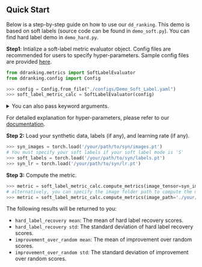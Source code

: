 ## Quick Start

Below is a step-by-step guide on how to use our `dd_ranking`. This demo is based on soft labels (source code can be found in `demo_soft.py`). You can find hard label demo in `demo_hard.py`.

**Step1**: Intialize a soft-label metric evaluator object. Config files are recommended for users to specify hyper-parameters. Sample config files are provided [here](https://github.com/NUS-HPC-AI-Lab/DD-Ranking/tree/main/configs).

```python
from ddranking.metrics import SoftLabelEvaluator
from ddranking.config import Config

>>> config = Config.from_file("./configs/Demo_Soft_Label.yaml")
>>> soft_label_metric_calc = SoftLabelEvaluator(config)
```

<details>
<summary>You can also pass keyword arguments.</summary>

```python
device = "cuda"
method_name = "DATM"                    # Specify your method name
ipc = 10                                # Specify your IPC
dataset = "CIFAR10"                     # Specify your dataset name
syn_data_dir = "./data/CIFAR10/IPC10/"  # Specify your synthetic data path
real_data_dir = "./datasets"            # Specify your dataset path
model_name = "ConvNet-3"                # Specify your model name
teacher_dir = "./teacher_models"		# Specify your path to teacher model chcekpoints
im_size = (32, 32)                      # Specify your image size
dsa_params = {                          # Specify your data augmentation parameters
    "prob_flip": 0.5,
    "ratio_rotate": 15.0,
    "saturation": 2.0,
    "brightness": 1.0,
    "contrast": 0.5,
    "ratio_scale": 1.2,
    "ratio_crop_pad": 0.125,
    "ratio_cutout": 0.5
}
save_path = f"./results/{dataset}/{model_name}/IPC{ipc}/datm_ranking_scores.csv"

""" We only list arguments that usually need specifying"""
soft_label_metric_calc = SoftLabelEvaluator(
    dataset=dataset,
    real_data_path=real_data_dir, 
    ipc=ipc,
    model_name=model_name,
    soft_label_criterion='sce',  # Use Soft Cross Entropy Loss
    soft_label_mode='S',         # Use one-to-one image to soft label mapping
    data_aug_func='dsa',         # Use DSA data augmentation
    aug_params=dsa_params,       # Specify dsa parameters
    im_size=im_size,
    stu_use_torchvision=False,
    tea_use_torchvision=False,
    teacher_dir='./teacher_models',
    device=device,
    save_path=save_path
)
```
</details>

For detailed explanation for hyper-parameters, please refer to our <a href="">documentation</a>.

**Step 2:** Load your synthetic data, labels (if any), and learning rate (if any).

```python
>>> syn_images = torch.load('/your/path/to/syn/images.pt')
# You must specify your soft labels if your soft label mode is 'S'
>>> soft_labels = torch.load('/your/path/to/syn/labels.pt')
>>> syn_lr = torch.load('/your/path/to/syn/lr.pt')
```

**Step 3:** Compute the metric.

```python
>>> metric = soft_label_metric_calc.compute_metrics(image_tensor=syn_images, soft_labels=soft_labels, syn_lr=syn_lr)
# alternatively, you can specify the image folder path to compute the metric
>>> metric = soft_label_metric_calc.compute_metrics(image_path='./your/path/to/syn/images', soft_labels=soft_labels, syn_lr=syn_lr)
```

The following results will be returned to you:
- `hard_label_recovery mean`: The mean of hard label recovery scores.
- `hard_label_recovery std`: The standard deviation of hard label recovery scores.
- `improvement_over_random mean`: The mean of improvement over random scores.
- `improvement_over_random std`: The standard deviation of improvement over random scores.
<!-- - `dd_ranking_score mean`: The mean of dd ranking scores.
- `dd_ranking_score std`: The standard deviation of dd ranking scores. -->
